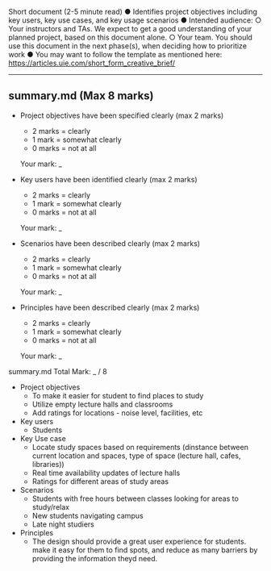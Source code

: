 Short document (2-5 minute read)
● Identifies project objectives including key users, key use cases, and key usage scenarios
● Intended audience:
○ Your instructors and TAs. We expect to get a good understanding of your
planned project, based on this document alone.
○ Your team. You should use this document in the next phase(s), when deciding
how to prioritize work
● You may want to follow the template as mentioned here:
https://articles.uie.com/short_form_creative_brief/

---
## summary.md (Max 8 marks)
  - Project objectives have been specified clearly (max 2 marks)   
    - 2 marks = clearly
    - 1 mark  = somewhat clearly
    - 0 marks = not at all

    Your mark: _

  - Key users have been identified clearly (max 2 marks) 
    - 2 marks = clearly
    - 1 mark  = somewhat clearly
    - 0 marks = not at all

    Your mark: _

  - Scenarios have been described clearly (max 2 marks)    
    - 2 marks = clearly
    - 1 mark  = somewhat clearly
    - 0 marks = not at all

    Your mark: _
    
  - Principles have been described clearly (max 2 marks)
    - 2 marks = clearly
    - 1 mark  = somewhat clearly
    - 0 marks = not at all

    Your mark: _
    
  summary.md Total Mark: _ / 8

  - Project objectives
    - To make it easier for student to find places to study
    - Utilize empty lecture halls and classrooms
    - Add ratings for locations - noise level, facilities, etc
  - Key users
    - Students
  - Key Use case
    - Locate study spaces based on requirements (dinstance between current location and spaces, type of space (lecture hall, cafes, libraries))
    - Real time availability updates of lecture halls
    - Ratings for different areas of study areas
  - Scenarios
    - Students with free hours between classes looking for areas to study/relax
    - New students navigating campus
    - Late night studiers
  - Principles
    - The design should provide a great user experience for students. make it easy for them to find spots, and reduce as many barriers by providing the information theyd need.